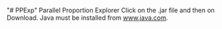 "# PPExp" 
Parallel Proportion Explorer
Click on the .jar file and then on Download.
Java must be installed from www.java.com.
